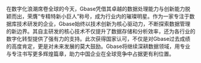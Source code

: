 在数字化浪潮席卷全球的今天，Gbase凭借其卓越的数据处理能力与创新能力脱颖而出，荣膺“专精特新小巨人”称号，成为行业内的璀璨明星。作为一家专注于数据库技术研发的企业，Gbase始终以技术创新为核心驱动力，不断探索数据管理的新边界。其自主研发的核心技术不仅提升了数据存储和分析效率，还为各行业的数字化转型提供了强有力的支持。此次获得国家认可，不仅是对Gbase过去成绩的高度肯定，更是对未来发展的莫大鼓励。Gbase将继续深耕数据领域，用专业与专注书写更多辉煌篇章，助力中国企业在全球竞争中占据更有利位置。